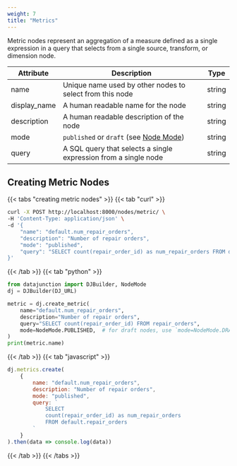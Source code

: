 ```yaml
---
weight: 7
title: "Metrics"
---
```


Metric nodes represent an aggregation of a measure defined as a single expression in a query that selects from
a single source, transform, or dimension node.

| Attribute    | Description                                                                                 | Type   |
|--------------|---------------------------------------------------------------------------------------------|--------|
| name         | Unique name used by other nodes to select from this node                                    | string |
| display_name | A human readable name for the node                                                          | string |
| description  | A human readable description of the node                                                    | string |
| mode         | `published` or `draft` (see [Node Mode](../../../dj-concepts/node-dependencies/#node-mode)) | string |
| query        | A SQL query that selects a single expression from a single node                             | string |

## Creating Metric Nodes

{{< tabs "creating metric nodes" >}}
{{< tab "curl" >}}
```sh
curl -X POST http://localhost:8000/nodes/metric/ \
-H 'Content-Type: application/json' \
-d '{
    "name": "default.num_repair_orders",
    "description": "Number of repair orders",
    "mode": "published",
    "query": "SELECT count(repair_order_id) as num_repair_orders FROM default.repair_orders"
}'
```
{{< /tab >}}
{{< tab "python" >}}

```py
from datajunction import DJBuilder, NodeMode
dj = DJBuilder(DJ_URL)

metric = dj.create_metric(
    name="default.num_repair_orders",
    description="Number of repair orders",
    query="SELECT count(repair_order_id) FROM repair_orders",
    mode=NodeMode.PUBLISHED,  # for draft nodes, use `mode=NodeMode.DRAFT`
)
print(metric.name)
```
{{< /tab >}}
{{< tab "javascript" >}}
```js
dj.metrics.create(
    {
        name: "default.num_repair_orders",
        description: "Number of repair orders",
        mode: "published",
        query: `
            SELECT
            count(repair_order_id) as num_repair_orders
            FROM default.repair_orders
        `
    }
).then(data => console.log(data))
```
{{< /tab >}}
{{< /tabs >}}
